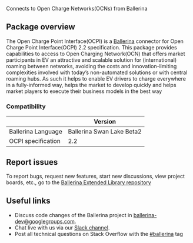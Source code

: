 Connects to Open Charge Networks(OCNs) from Ballerina
## Package overview
The Open Charge Point Interface(OCPI) is a [Ballerina](https://ballerina.io/) connector for Open Charge Point Interface(OCPI) 2.2 specification.
This package provides capabilities to access to Open Charging Network(OCN) that offers market participants in EV an attractive and scalable solution for (international) roaming between networks, avoiding the costs and innovation-limiting complexities involved with today’s non-automated solutions or with central roaming hubs. As such it helps to enable EV drivers to charge everywhere in a fully-informed way, helps the market to develop quickly and helps market players to execute their business models in the best way

### Compatibility
|                           | Version                   |
|---------------------------|---------------------------|
| Ballerina Language        | Ballerina Swan Lake Beta2 |
| OCPI specification        | 2.2                       |

## Report issues
To report bugs, request new features, start new discussions, view project boards, etc., go to the [Ballerina Extended Library repository](https://github.com/ballerina-platform/ballerina-extended-library)

## Useful links
- Discuss code changes of the Ballerina project in [ballerina-dev@googlegroups.com](mailto:ballerina-dev@googlegroups.com).
- Chat live with us via our [Slack channel](https://ballerina.io/community/slack/).
- Post all technical questions on Stack Overflow with the [#ballerina](https://stackoverflow.com/questions/tagged/ballerina) tag
